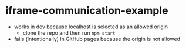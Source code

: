 # iframe-communication-example

-   works in dev because localhost is selected as an allowed origin
    -   clone the repo and then run `npm start`
-   fails (intentionally) in GitHub pages because the origin is not allowed

